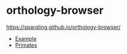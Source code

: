 # orthology-browser

https://sparqling.github.io/orthology-browser/

* [Example](https://sparqling.github.io/orthology-browser/index.html?taxaUPIds[]=UP000001519&taxaUPIds[]=UP000000437&taxaUPIds[]=UP000243975&taxaUPIds[]=UP000215914&taxaUPIds[]=UP000002485&taxaUPIds[]=UP000001074&taxaUPIds[]=UP000008143&taxaUPIds[]=UP000002277&taxaUPIds[]=UP000001595&taxaUPIds[]=UP000186698&proteinUPIds[]=O95994&proteinUPIds[]=P29972&proteinUPIds[]=P55064&proteinUPIds[]=Q9HCU4&proteinUPIds[]=P11229&proteinUPIds[]=P20309&proteinUPIds[]=P53621&proteinUPIds[]=O15520&proteinUPIds[]=O15554&proteinUPIds[]=Q9GZZ8&proteinUPIds[]=P17342&proteinUPIds[]=P51168&proteinUPIds[]=P09683&proteinUPIds[]=Q9BY07&proteinUPIds[]=P02808&proteinUPIds[]=O43734&proteinUPIds[]=P55089&proteinUPIds[]=Q9BV40)
* [Primates](https://sparqling.github.io/orthology-browser/index.html?taxaUPIds[]=UP000233020&taxaUPIds[]=UP000008225&taxaUPIds[]=UP000233040&taxaUPIds[]=UP000233060&taxaUPIds[]=UP000029965&taxaUPIds[]=UP000233080&taxaUPIds[]=UP000001519&taxaUPIds[]=UP000005640&taxaUPIds[]=UP000233100&taxaUPIds[]=UP000006718&taxaUPIds[]=UP000233120&taxaUPIds[]=UP000233140&taxaUPIds[]=UP000001073&taxaUPIds[]=UP000005225&taxaUPIds[]=UP000240080&taxaUPIds[]=UP000002277&taxaUPIds[]=UP000028761&taxaUPIds[]=UP000001595&taxaUPIds[]=UP000233160&taxaUPIds[]=UP000233180&taxaUPIds[]=UP000233200&taxaUPIds[]=UP000233220&taxaUPIds[]=UP000189704)
